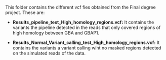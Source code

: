 This folder contains the different vcf fies obtained from the Final degree project. These are:
-  **Results_pipeline_test_High_homology_regions.vcf:** It contains the variants the pipeline detected in the reads that only covered regions of high homology between GBA and GBAP1.

-  **Results_Normal_Variant_calling_test_High_homology_regions.vcf:** It contains the variants a variant calling wiht no masked regions detected on the simulated reads of the data.
